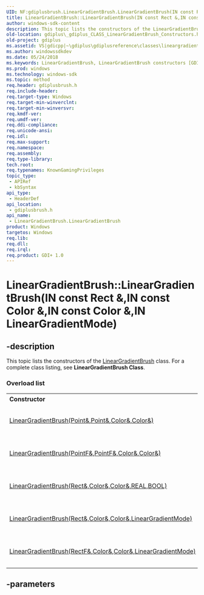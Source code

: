 ```yaml
---
UID: NF:gdiplusbrush.LinearGradientBrush.LinearGradientBrush(IN const Rect &,IN const Color &,IN const Color &,IN LinearGradientMode)
title: LinearGradientBrush::LinearGradientBrush(IN const Rect &,IN const Color &,IN const Color &,IN LinearGradientMode)
author: windows-sdk-content
description: This topic lists the constructors of the LinearGradientBrush class. For a complete class listing, see LinearGradientBrush Class.
old-location: gdiplus\_gdiplus_CLASS_LinearGradientBrush_Constructors.htm
old-project: gdiplus
ms.assetid: VS|gdicpp|~\gdiplus\gdiplusreference\classes\lineargradientbrushclass\lineargradientbrushconstructors.htm
ms.author: windowssdkdev
ms.date: 05/24/2018
ms.keywords: LinearGradientBrush, LinearGradientBrush constructors [GDI+], LinearGradientBrush.LinearGradientBrush, LinearGradientBrush.LinearGradientBrush(IN const Rect &,IN const Color &,IN const Color &,IN LinearGradientMode), LinearGradientBrush::LinearGradientBrush, LinearGradientBrush::LinearGradientBrush(IN const Rect &,IN const Color &,IN const Color &,IN LinearGradientMode), _gdiplus_CLASS_LinearGradientBrush_Constructors, gdiplus._gdiplus_CLASS_LinearGradientBrush_Constructors, gdiplusbrush/LinearGradientBrush
ms.prod: windows
ms.technology: windows-sdk
ms.topic: method
req.header: gdiplusbrush.h
req.include-header: 
req.target-type: Windows
req.target-min-winverclnt: 
req.target-min-winversvr: 
req.kmdf-ver: 
req.umdf-ver: 
req.ddi-compliance: 
req.unicode-ansi: 
req.idl: 
req.max-support: 
req.namespace: 
req.assembly: 
req.type-library: 
tech.root: 
req.typenames: KnownGamingPrivileges
topic_type:
 - APIRef
 - kbSyntax
api_type:
 - HeaderDef
api_location:
 - gdiplusbrush.h
api_name:
 - LinearGradientBrush.LinearGradientBrush
product: Windows
targetos: Windows
req.lib: 
req.dll: 
req.irql: 
req.product: GDI+ 1.0
---
```


# LinearGradientBrush::LinearGradientBrush(IN const Rect &,IN const Color &,IN const Color &,IN LinearGradientMode)


## -description


<span>This topic lists the constructors of the 
			<a href="https://msdn.microsoft.com/library/ms534473(v=VS.85).aspx">LinearGradientBrush</a> class. For a complete class listing, see <b>LinearGradientBrush Class</b>. 
</span><h3>Overload list</h3><table>
<tr>
<th align="left" width="37%">Constructor</th>
<th align="left" width="63%">Description</th>
</tr>
<tr>
<td align="left" width="37%">
<a href="https://msdn.microsoft.com/library/ms535356(v=VS.85).aspx">LinearGradientBrush(Point&,Point&,Color&,Color&)</a>
</td>
<td align="left" width="63%">
Creates a <a href="https://msdn.microsoft.com/library/ms535356(v=VS.85).aspx">LinearGradientBrush::LinearGradientBrush</a> object from a set of boundary points and boundary colors.

</td>
</tr>
<tr>
<td align="left" width="37%">
<a href="https://msdn.microsoft.com/library/ms535353(v=VS.85).aspx">LinearGradientBrush(PointF&,PointF&,Color&,Color&)</a>
</td>
<td align="left" width="63%">
Creates a <a href="https://msdn.microsoft.com/library/ms535353(v=VS.85).aspx">LinearGradientBrush::LinearGradientBrush</a> object from a set of boundary points and boundary colors.

</td>
</tr>
<tr>
<td align="left" width="37%">
<a href="https://msdn.microsoft.com/library/ms535357(v=VS.85).aspx">LinearGradientBrush(Rect&,Color&,Color&,REAL,BOOL)</a>
</td>
<td align="left" width="63%">
Creates a <a href="https://msdn.microsoft.com/library/ms535357(v=VS.85).aspx">LinearGradientBrush::LinearGradientBrush</a> object from a rectangle and angle of direction.

</td>
</tr>
<tr>
<td align="left" width="37%">
<a href="https://msdn.microsoft.com/library/ms535358(v=VS.85).aspx">LinearGradientBrush(Rect&,Color&,Color&,LinearGradientMode)</a>
</td>
<td align="left" width="63%">
Creates a <a href="https://msdn.microsoft.com/library/ms535358(v=VS.85).aspx">LinearGradientBrush::LinearGradientBrush</a> object based on a rectangle and mode of direction.

</td>
</tr>
<tr>
<td align="left" width="37%">
<a href="https://msdn.microsoft.com/library/ms535355(v=VS.85).aspx">LinearGradientBrush(RectF&,Color&,Color&,LinearGradientMode)</a>
</td>
<td align="left" width="63%">
Creates a <a href="https://msdn.microsoft.com/library/ms535355(v=VS.85).aspx">LinearGradientBrush::LinearGradientBrush</a> object based on a rectangle and mode of direction.

</td>
</tr>
</table>

## -parameters


